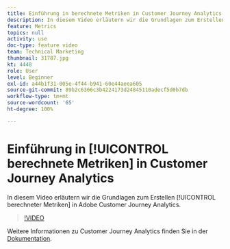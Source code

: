 ```yaml
---
title: Einführung in berechnete Metriken in Customer Journey Analytics
description: In diesem Video erläutern wir die Grundlagen zum Erstellen berechneter Metriken in Adobe Customer Journey Analytics.
feature: Metrics
topics: null
activity: use
doc-type: feature video
team: Technical Marketing
thumbnail: 31787.jpg
kt: 4448
role: User
level: Beginner
exl-id: a44b1f31-005e-4f44-b941-60e44aeea605
source-git-commit: 89b2c6366c3b4224173d24845110adecf5d0b7db
workflow-type: tm+mt
source-wordcount: '65'
ht-degree: 100%

---
```


# Einführung in [!UICONTROL berechnete Metriken] in Customer Journey Analytics

In diesem Video erläutern wir die Grundlagen zum Erstellen [!UICONTROL berechneter Metriken] in Adobe Customer Journey Analytics.

>[!VIDEO](https://video.tv.adobe.com/v/31787/?quality=12&learn=on)

Weitere Informationen zu Customer Journey Analytics finden Sie in der [Dokumentation](https://experienceleague.adobe.com/docs/analytics-platform/using/cja-landing.html?lang=de).
